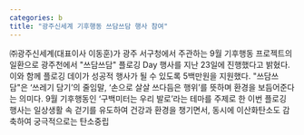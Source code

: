```yaml
---
categories: b
title: "광주신세계 기후행동 쓰담쓰담 행사 참여"
---
```

㈜광주신세계(대표이사 이동훈)가 광주 서구청에서 주관하는 9월 기후행동 프로젝트의 일환으로 광주천에서 "쓰담쓰담" 플로깅 Day 행사를 지난 23일에 진행했다고 밝혔다.이와 함께 플로깅 데이가 성공적 행사가 될 수 있도록 5백만원을 지원했다. "쓰담쓰담"은 ‘쓰레기 담기’의 줄임말, ‘손으로 살살 쓰다듬은 행위’를 뜻하며 환경을 보듬어준다는 의미다. 9월 기후행동인 ‘구백미터는 우리 발로’라는 테마를 주제로 한 이번 플로깅 행사는 일상생활 속 걷기를 유도하여 건강과 환경을 챙기면서, 동시에 이산화탄소도 감축하여 궁극적으로는 탄소중립
